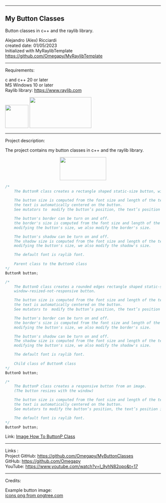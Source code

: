 -----------------------------------------------------------------------------------------------------------------------------
My Button Classes
-----------------------------------------------------------------------------------------------------------------------------

Button classes in c++ and the raylib library.

 Alejandro (Alex) Ricciardi  
 created date: 01/05/2023  
 Initialized with MyRaylibTemplate  
 https://github.com/Omegapy/MyRaylibTemplate  

-----------------------------------------------------------------------------------------------------------------------------
Requirements:  

c and c++ 20 or later    
MS Windows 10 or later   
Raylib library: https://www.raylib.com  

<p align="left">
  <img width="75" height="75" src="https://user-images.githubusercontent.com/121726699/215234958-2659b12a-4181-4f6b-a757-3e868244192e.png">
  <img width="200" height="100" src="https://user-images.githubusercontent.com/121726699/215234968-9f5961e4-8ca0-4f4e-acdc-53c1817547dd.png">
</p>

-----------------------------------------------------------------------------------------------------------------------------
Project description:

The project contains my button classes in c++ and the raylib library.

<p align="center">
 <img width="150" height="75"src="https://user-images.githubusercontent.com/121726699/215300372-34bd2249-3a93-49cf-a213-71ddeb2f0a62.png">
</p>

~~~c++
/*
    The ButtonR class creates a rectangle shaped static-size button, window-resized-not-responsive button.
      
    The button size is computed from the font size and length of the text; 
    the text is automatically centered on the button.
    See mutators to  modify the button’s position, the text’s position in the button, and the button’s size.

    The button's border can be turn on and off.
    the border's size is computed from the font size and length of the text;
    modifying the button's size, we also modify the border's size.

    The button's shadow can be turn on and off.
    The shadow size is computed from the font size and length of the text;
    modifying the button's size, we also modify the shadow's size.

    The default font is raylib font.
      
    Parent class to the ButtonO class
*/
ButtonR button;
~~~
~~~c++
/*
    The ButtonO class creates a rounded edges rectangle shaped static-size button, 
    window-resized-not-responsive button.

    The button size is computed from the font size and length of the text;
    the text is automatically centered on the button.
    See mutators to  modify the button’s position, the text’s position in the button, and the button’s size.

    The button's border can be turn on and off.
    the border's size is computed from the font size and length of the text;
    modifying the button's size, we also modify the border's size.

    The button's shadow can be turn on and off.
    The shadow size is computed from the font size and length of the text;
    modifying the button's size, we also modify the shadow's size.

    The default font is raylib font.
      
    Child class of ButtonR class
*/
ButtonO button;
~~~
~~~c++
/*
    The ButtonP class creates a responsive button from an image.
    (The button resizes with the window)

    The button size is computed from the font size and length of the text;
    the text is automatically centered on the button.
    See mutators to modify the button’s position, the text’s position in the button, and the button’s size.

    The default font is raylib font.
*/
ButtonP button;
~~~

Link: <a href='https://github.com/Omegapy/MyButtonClasses/wiki/Image-How-To-ButtonP-Class'>Image How To ButtonP Class</a>


-----------------------------------------------------------------------------------------------------------------------------

Links  :  
Project GitHub: https://github.com/Omegapy/MyButtonClasses  
GitHub: https://github.com/Omegapy  
YouTube: https://www.youtube.com/watch?v=I_9yhN82opo&t=17 

-----------------------------------------------------------------------------------------------------------------------------
Credits:

Example button image:  
<a href='https://pngtree.com/so/icons'>icons png from pngtree.com</a>

